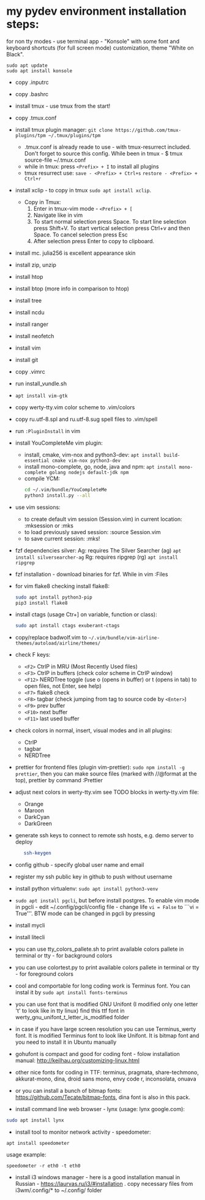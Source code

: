 # my pydev environment installation steps:

for non tty modes - use terminal app - "Konsole" with some font and keyboard shortcuts (for full screen mode) customization, theme "White on Black".

```
sudo apt update
sudo apt install konsole
```

- copy .inputrc
- copy .bashrc
- install tmux - use tmux from the start!
- copy .tmux.conf
- install tmux plugin manager: `git clone https://github.com/tmux-plugins/tpm ~/.tmux/plugins/tpm`
     - .tmux.conf is already reade to use - with tmux-resurrect included. Don't forget to source this config. While been in tmux - $ tmux source-file ~/.tmux.conf
     - while in tmux: press `<Prefix> + I` to install all plugins
     - tmux resurrect use: `save - <Prefix> + Ctrl+s`
       `restore - <Prefix> + Ctrl+r`
- install xclip - to copy in tmux `sudo apt install xclip`.

     - Copy in Tmux:
          1. Enter in tmux-vim mode - `<Prefix> + [`
          2. Navigate like in vim
          3. To start normal selection press Space. To start line selection press Shift+V. To start vertical selection press Ctrl+v and then Space. To cancel selection press Esc
          4. After selection press Enter to copy to clipboard.

- install mc. julia256 is excellent appearance skin
- install zip, unzip
- install htop
- install btop (more info in comparison to htop)
- install tree
- install ncdu
- install ranger
- install neofetch
- install vim
- install git
- copy .vimrc
- run install_vundle.sh
- `apt install vim-gtk`
- copy werty-tty.vim color scheme to .vim/colors
- copy ru.utf-8.spl and ru.utf-8.sug spell files to .vim/spell
- run `:PluginInstall` in vim
- install YouCompleteMe vim plugin:
     - install, cmake, vim-nox and python3-dev:
       `apt install build-essential cmake vim-nox python3-dev`
     - install mono-complete, go, node, java and npm:
       `apt install mono-complete golang nodejs default-jdk npm`
     - compile YCM:
          ```sh
          cd ~/.vim/bundle/YouCompleteMe
          python3 install.py --all
          ```
- use vim sessions:
     - to create default vim session (Session.vim) in current location: :mksession or :mks
     - to load previously saved session: :source Session.vim
     - to save current session: :mks!
- fzf dependencies silver:
  Ag: requires The Silver Searcher (ag)
  `apt install silversearcher-ag`
  Rg: requires ripgrep (rg)
  `apt install ripgrep`

- fzf installation - download binaries for fzf. While in vim :Files

- for vim flake8 checking install flake8:
     ```sh
     sudo apt install python3-pip
     pip3 install flake8
     ```
- install ctags (usage Ctr+] on variable, function or class):
     ```sh
     sudo apt install ctags exuberant-ctags
     ```
- copy/replace badwolf.vim to
  `~/.vim/bundle/vim-airline-themes/autoload/airline/themes/`

- check F keys:
     - `<F2>` CtrlP in MRU (Most Recently Used files)
     - `<F3>` CtrlP in buffers (check color scheme in CtrlP window)
     - `<F12>` NERDTree toggle (use o (opens in buffer) or t (opens in tab)
       to open files, not Enter, see help)
     - `<F7>` flake8 check
     - `<F8>` tagbar (check jumping from tag to source code by `<Enter>`)
     - `<F9>` prev buffer
     - `<F10>` next buffer
     - `<F11>` last used buffer
- check colors in normal, insert, visual modes and in all plugins:
     - CtrlP
     - tagbar
     - NERDTree
- prettier for frontend files (plugin vim-prettier):
  `sudo npm install -g prettier`, then you can make source files (marked with //@format at the top), prettier by command :Prettier
- adjust next colors in werty-tty.vim see TODO blocks in werty-tty.vim file:

     - Orange
     - Maroon
     - DarkCyan
     - DarkGreen

- generate ssh keys to connect to remote ssh hosts, e.g. demo server to deploy
     ```sh
     	ssh-keygen
     ```
- config github - specify global user name and email
- register my ssh public key in github to push without username
- install python virtualenv: `sudo apt install python3-venv`
- `sudo apt install pgcli`, but before install postgres. To enable vim mode in pgcli - edit ~/.config/pgcli/config file - change life `vi = False` to ```vi = True'''. BTW mode can be changed in pgcli by pressing <F4>
- install mycli
- install litecli
- you can use tty_colors_pallete.sh to print available colors pallete in terminal or tty - for background colors
- you can use colortest.py to print available colors pallete in terminal or tty - for foreground colors
- cool and comportable for long coding work is Terminus font. You can instal it by `sudo apt install fonts-terminus`
- you can use font that is modified GNU Unifont (I modified only one letter 't' to look like in tty linux) find this ttf font in werty_gnu_unifont_t_letter_is_modified folder
- in case if you have large screen resolution you can use Terminus_werty font. It is modified Terminus font to look like Unifont. It is bitmap font and you need to install it in Ubuntu manually
- gohufont is compact and good for coding font - folow installation manual: http://keilhau.org/customizing-linux.html 
- other nice fonts for coding in TTF: terminus, pragmata, share-techmono, akkurat-mono, dina, droid sans mono, envy code r, inconsolata, onuava
- or you can install a bunch of bitmap fonts: https://github.com/Tecate/bitmap-fonts, dina font is also in this pack.

- install command line web browser - lynx (usage: lynx google.com):

```sh
sudo apt install lynx
```

- install tool to monitor network activity - speedometer:

```
apt install speedometer
```

usage example:

```
speedometer -r eth0 -t eth0
```
- install i3 windows manager - here is a good installation manual in Russian - https://laurvas.ru/i3/#installation . copy necessary files from i3wm/.config/* to ~/.config/ folder
